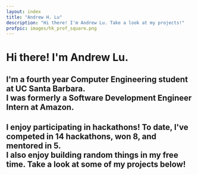 ```yaml
---
layout: index
title: "Andrew H. Lu"
description: "Hi there! I'm Andrew Lu. Take a look at my projects!"
profpic: images/hk_prof_square.png
---
```


# Hi there! I'm Andrew Lu.

## I'm a fourth year Computer Engineering student at UC Santa Barbara.<br>I was formerly a Software Development Engineer Intern at Amazon.

## I enjoy participating in hackathons! To date, I've competed in 14 hackathons, won 8, and mentored in 5.<br>I also enjoy building random things in my free time. Take a look at some of my projects below!
